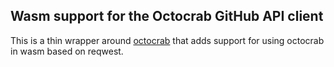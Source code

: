 ## Wasm support for the Octocrab GitHub API client

This is a thin wrapper around [octocrab](https://crates.io/crates/octocrab) that
adds support for using octocrab in wasm based on reqwest.
